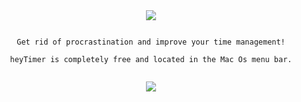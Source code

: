 <center>

<img src='https://www.heysimple.co/heyTimer/images/heyTimer-title.png' />

```

Get rid of procrastination and improve your time management!

heyTimer is completely free and located in the Mac Os menu bar.


```

<img src='https://www.heysimple.co/heyTimer/images/heyTimer-screen2.jpg'/>


</center>
